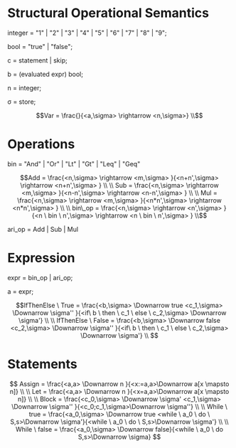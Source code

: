 # Structural Operational Semantics

integer = "1" | "2" | "3" | "4" | "5" | "6" | "7" | "8" | "9";


bool = "true" | "false";

c = statement | skip;

b = (evaluated expr) bool;

n = integer;

σ = store;

```math
Var = \frac{}{<a,\sigma> \rightarrow  <n,\sigma>} \\
```
# Operations
bin = "And" | "Or" | "Lt" | "Gt" | "Leq" | "Geq"
```math
Add = \frac{<n,\sigma> \rightarrow <m,\sigma> }{<n+n',\sigma> \rightarrow <n+n',\sigma> } \\ \\
Sub = \frac{<n,\sigma> \rightarrow <m,\sigma> }{<n-n',\sigma> \rightarrow <n-n',\sigma> } \\ \\
Mul = \frac{<n,\sigma> \rightarrow <m,\sigma> }{<n*n',\sigma> \rightarrow <n*n',\sigma> } \\ \\

bin\_op = \frac{<n,\sigma> \rightarrow <n',\sigma> }{<n \ bin \ n',\sigma> \rightarrow <n \ bin \  n',\sigma> } \\
```
ari_op = Add | Sub | Mul

# Expression

expr = bin_op | ari_op; 

a = expr;

```math
IfThenElse \ True = \frac{<b,\sigma> \Downarrow true <c_1,\sigma> \Downarrow \sigma'' }{<if\ b \ then \ c_1 \ else \ c_2,\sigma> \Downarrow \sigma'} \\ \\
IfThenElse \ False = \frac{<b,\sigma> \Downarrow false <c_2,\sigma> \Downarrow \sigma'' }{<if\ b \ then \ c_1 \ else \ c_2,\sigma> \Downarrow \sigma'} \\ 
```
# Statements

```math

Assign = \frac{<a,a> \Downarrow n }{<x:=a,a>\Downarrow a[x \mapsto n]} \\ \\
Let = \frac{<a,a> \Downarrow n }{<x=a,a>\Downarrow a[x \mapsto n]} \\ \\
Block = \frac{<c_0,\sigma> \Downarrow \sigma' <c_1,\sigma> \Downarrow \sigma'' }{<c_0;c_1,\sigma>\Downarrow \sigma''} \\ \\
While \ true = \frac{<a_0,\sigma> \Downarrow true <while \ a_0 \ do \ S,s>\Downarrow \sigma'}{<while \ a_0 \ do \ S,s>\Downarrow \sigma'} \\ \\
While \ false = \frac{<a_0,\sigma> \Downarrow false}{<while \ a_0 \ do S,s>\Downarrow \sigma}

```
